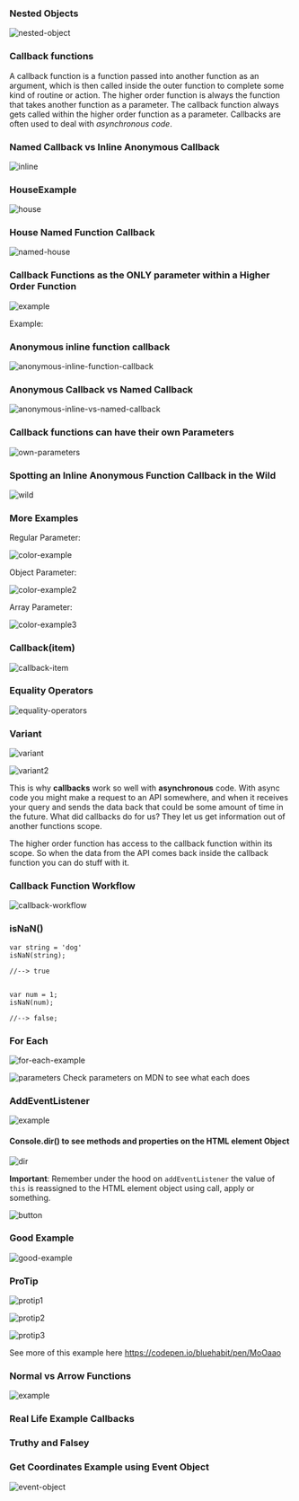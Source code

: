### Nested Objects

![nested-object](http://imgur.com/JXmv5Ah.png)
  
### Callback functions
  
A callback function is a function passed into another function as an argument, which is then called inside the outer function to complete some kind of routine or action. The higher order function is always the function that takes another function as a parameter. The callback function always gets called within the higher order function as a parameter. Callbacks are often used to deal with *asynchronous code*.

### Named Callback vs Inline Anonymous Callback 

![inline](http://imgur.com/7SefXfO.png)


### HouseExample

![house](http://imgur.com/S6rwsib.png)

### House Named Function Callback

![named-house](http://imgur.com/uOvSljc.png)


### Callback Functions as the ONLY parameter within a Higher Order Function

![example](http://imgur.com/U8uFeIZ.png)

Example:

### Anonymous inline function callback
  
![anonymous-inline-function-callback](http://imgur.com/u0GgT6n.png)


### Anonymous Callback vs Named Callback 

![anonymous-inline-vs-named-callback](http://imgur.com/Tci3Ggu.png)


### Callback functions can have their own Parameters

![own-parameters](http://imgur.com/3zEydcd.png)


### Spotting an Inline Anonymous Function Callback in the Wild

![wild](http://imgur.com/dEnvVlf.png)


### More Examples

Regular Parameter: 

![color-example](http://imgur.com/v58SzKh.png)

Object Parameter: 

![color-example2](http://i.imgur.com/DOpfudo.png)

Array Parameter: 

![color-example3](http://imgur.com/DOpfudo.png)

### Callback(item)

![callback-item](http://imgur.com/UFQjhQk.png)

### Equality Operators

![equality-operators](http://imgur.com/rpgIUqB.png)

### Variant

![variant](http://imgur.com/0df8crS.png)

![variant2](http://imgur.com/VepzS7z.png)

This is why **callbacks** work so well with **asynchronous** code. With async code you might make a request to an API somewhere, and when it receives your query and sends the data back that could be some amount of time in the future. What did callbacks do for us? They let us get information out of another functions scope. 

The higher order function has access to the callback function within its scope. So when the data from the API comes back inside the callback function you can do stuff with it. 

### Callback Function Workflow

![callback-workflow](http://imgur.com/ISoW7bV.png)

### isNaN()

```
var string = 'dog'
isNaN(string);

//--> true


var num = 1;
isNaN(num);

//--> false;
```

### For Each

![for-each-example](http://imgur.com/IyNIHwC.png)

![parameters](http://imgur.com/VAdnpnf.png)
Check parameters on MDN to see what each does 

### AddEventListener

![example](http://imgur.com/MT0kSLE.png)

#### Console.dir() to see methods and properties on the HTML element Object

![dir](http://imgur.com/OP50Bim.png)

**Important**: Remember under the hood on `addEventListener` the value of `this` is reassigned to the HTML element object using call, apply or something.

![button](http://imgur.com/9Bbolle.png)

### Good Example

![good-example](http://imgur.com/P6Emvgb.png)

### ProTip

![protip1](http://imgur.com/vInrEDA.png)

![protip2](http://imgur.com/yDvgb9P.png)

![protip3](http://imgur.com/mpRIlRh.png)

See more of this example here https://codepen.io/bluehabit/pen/MoOaao

### Normal vs Arrow Functions

![example](http://imgur.com/t8iXoNa.png)

### Real Life Example Callbacks


### Truthy and Falsey


### Get Coordinates Example using Event Object


![event-object](http://imgur.com/yzggc9b.png) 

